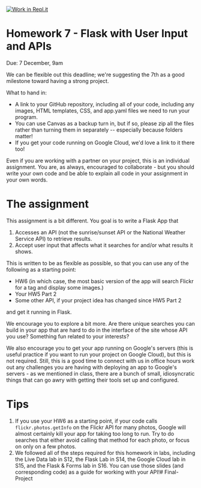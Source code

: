 [![Work in Repl.it](https://classroom.github.com/assets/work-in-replit-14baed9a392b3a25080506f3b7b6d57f295ec2978f6f33ec97e36a161684cbe9.svg)](https://classroom.github.com/online_ide?assignment_repo_id=3746647&assignment_repo_type=AssignmentRepo)
# Homework 7 - Flask with User Input and APIs
Due: 7 December, 9am

We can be flexible out this deadline; we're suggesting the 7th as a good milestone toward having a strong project.

What to hand in: 
- A link to your GitHub repository, including all of your code, including any images, HTML templates, CSS, and app.yaml files we need to run your program.
- You can use Canvas as a backup turn in, but if so, please zip all the files rather than turning them in separately -- especially because folders matter!
- If you get your code running on Google Cloud, we'd love a link to it there too!

Even if you are working with a partner on your project, this is an individual assignment. You are, as always, encouraged to collaborate - but you should write your own code and be able to explain all code in your assignment in your own words.

# The assignment
This assignment is a bit different. You goal is to write a Flask App that
1. Accesses an API (not the sunrise/sunset API or the National Weather Service API) to retrieve results.
2. Accept user input that affects what it searches for and/or what results it shows.

This is written to be as flexible as possible, so that you can use any of the following as a starting point:
- HW6 (in which case, the most basic version of the app will search Flickr for a tag and display some images.) 
- Your HW5 Part 2
- Some other API, if your project idea has changed since HW5 Part 2

and get it running in Flask. 

We encourage you to explore a bit more. Are there unique searches you can build in your app that are hard to do in the interface of the site whose API you use? Something fun related to your interests?

We also encourage you to get your app running on Google's servers (this is useful practice if you want to run your project on Google Cloud), but this is not required. Still, this is a good time to connect with us in office hours work out any challenges you are having with deploying an app to Google's servers - as we mentioned in class, there are a bunch of small, idiosyncratic things that can go awry with getting their tools set up and configured.

# Tips
1. If you use your HW6 as a starting point, if your code calls  `flickr.photos.getInfo` on the Flickr API for many photos, Google will almost certainly kill your app for taking too long to run. Try to do searches that either avoid calling that method for each photo, or focus on only on a few photos.
2. We followed all of the steps required for this homework in labs, including the Live Data lab in S12, the Flask Lab in S14, the Google Cloud lab in S15, and the Flask & Forms lab in S16. You can use those slides (and corresponding code) as a guide for working with your API!#   F i n a l - P r o j e c t  
 